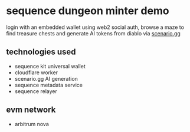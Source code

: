 # sequence dungeon minter demo
login with an embedded wallet using web2 social auth, browse a maze to find treasure chests and generate AI tokens from diablo via [scenario.gg](https://www.scenario.com/)

## technologies used
- sequence kit universal wallet
- cloudflare worker
- scenario.gg AI generation
- sequence metadata service
- sequence relayer

## evm network
- arbitrum nova
